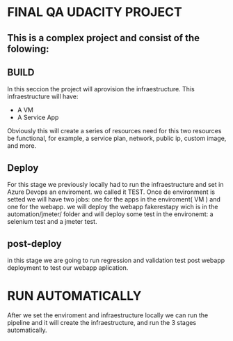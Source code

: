 # FINAL QA UDACITY PROJECT
## This is a complex project and consist of the folowing:

## BUILD
In this seccion the project will aprovision the infraestructure. This
infraestructure will have:
- A VM 
- A Service App

Obviously this will create a series of resources need for this two resources
be functional, for example, a service plan, network, public ip, custom image,
and more.

## Deploy
For this stage we previously locally had to run the infraestructure and set
in Azure Devops an enviroment. we called it TEST. 
Once de environment is setted we will have two jobs: one for the apps in the
enviroment( VM ) and one for the webapp.
we will deploy the webapp fakerestapy wich is in the automation/jmeter/ folder
and will deploy some test in the environemt: a selenium test and a jmeter test.

## post-deploy
in this stage we are going to run regression and validation test post webapp
deployment to test our webapp aplication.

# RUN AUTOMATICALLY

After we set the enviroment and infraestructure locally we can run the pipeline
and it will create the infraestructure, and run the 3 stages automatically.
